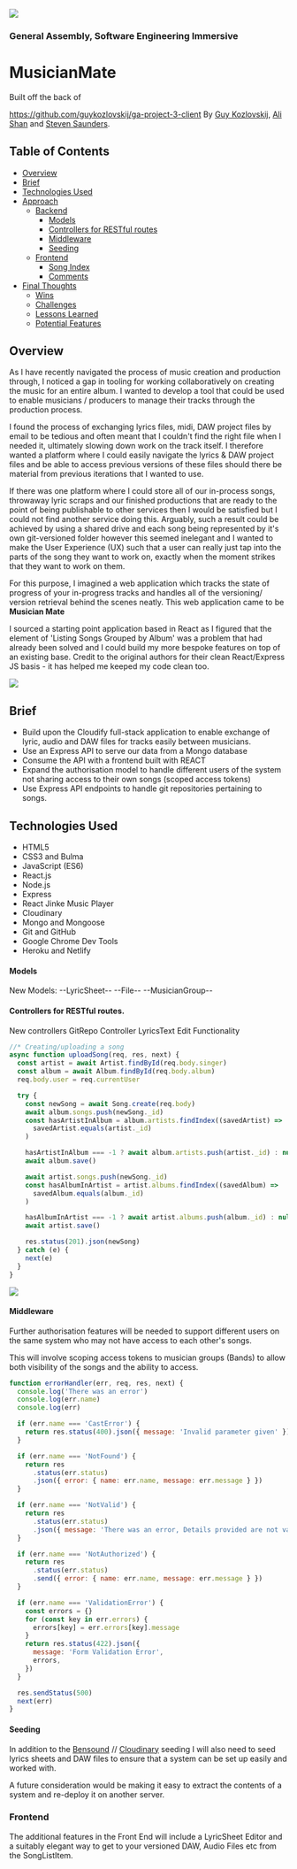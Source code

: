 ![](https://ga-dash.s3.amazonaws.com/production/assets/logo-9f88ae6c9c3871690e33280fcf557f33.png)

### General Assembly, Software Engineering Immersive

# MusicianMate

Built off the back of 

https://github.com/guykozlovskij/ga-project-3-client By [Guy Kozlovskij](https://github.com/guykozlovskij), [Ali Shan](https://github.com/Aliwebs) and [Steven Saunders](https://github.com/SuperSuperStore).

## Table of Contents

- [Overview](#overview)
- [Brief](#brief)
- [Technologies Used](#technologies)
- [Approach](#approach)
  - [Backend](#backend)
    - [Models](#models)
    - [Controllers for RESTful routes](#controllers)
    - [Middleware](#middleware)
    - [Seeding](#seeding)
  - [Frontend](#frontend)
    - [Song Index](#song-index)
    - [Comments](#comments)
- [Final Thoughts](#final-thoughts)
  - [Wins](#wins)
  - [Challenges](#challenges)
  - [Lessons Learned](#lessons-learned)
  - [Potential Features](#potential-features)

<a name="overview"></a>

## Overview

As I have recently navigated the process of music creation and production through, I noticed a gap in tooling for working collaboratively on creating the music for an entire album. I wanted to develop a tool that could be used to enable musicians / producers to manage their tracks through the production process.

I found the process of exchanging lyrics files, midi, DAW project files by email to be tedious and often meant that I couldn't find the right file when I needed it, ultimately slowing down work on the track itself. I therefore wanted a platform where I could easily navigate the lyrics & DAW project files and be able to access previous versions of these files should there be material from previous iterations that I wanted to use.

If there was one platform where I could store all of our in-process songs, throwaway lyric scraps and our finished productions that are ready to the point of being publishable to other services then I would be satisfied but I could not find another service doing this. Arguably, such a result could be achieved by using a shared drive and each song being represented by it's own git-versioned folder however this seemed inelegant and I wanted to make the User Experience (UX) such that a user can really just tap into the parts of the song they want to work on, exactly when the moment strikes that they want to work on them.

For this purpose, I imagined a web application which tracks the state of progress of your in-progress tracks and handles all of the versioning/ version retrieval behind the scenes neatly. This web application came to be **Musician Mate**

I sourced a starting point application based in React as I figured that the element of 'Listing Songs Grouped by Album' was a problem that had already been solved and I could build my more bespoke features on top of an existing base. Credit to the original authors for their clean React/Express JS basis - it has helped me keeped my code clean too.

![](/readme-img/tour.gif)

<a name="brief"></a>

## Brief

- Build upon the Cloudify full-stack application to enable exchange of lyric, audio and DAW files for tracks easily between musicians.
- Use an Express API to serve our data from a Mongo database
- Consume the API with a frontend built with REACT
- Expand the authorisation model to handle different users of the system not sharing access to their own songs (scoped access tokens)
- Use Express API endpoints to handle git repositories pertaining to songs.

<a name="technologies"></a>

## Technologies Used

- HTML5
- CSS3 and Bulma
- JavaScript (ES6)
- React.js
- Node.js
- Express
- React Jinke Music Player
- Cloudinary
- Mongo and Mongoose
- Git and GitHub
- Google Chrome Dev Tools
- Heroku and Netlify


<a name="models"></a>

#### Models

New Models:
--LyricSheet--
--File--
--MusicianGroup--


<a name="controllers"></a>

#### Controllers for RESTful routes.

New controllers
GitRepo Controller
LyricsText Edit Functionality

```js
//* Creating/uploading a song
async function uploadSong(req, res, next) {
  const artist = await Artist.findById(req.body.singer)
  const album = await Album.findById(req.body.album)
  req.body.user = req.currentUser

  try {
    const newSong = await Song.create(req.body)
    await album.songs.push(newSong._id)
    const hasArtistInAlbum = album.artists.findIndex((savedArtist) =>
      savedArtist.equals(artist._id)
    )

    hasArtistInAlbum === -1 ? await album.artists.push(artist._id) : null
    await album.save()

    await artist.songs.push(newSong._id)
    const hasAlbumInArtist = artist.albums.findIndex((savedAlbum) =>
      savedAlbum.equals(album._id)
    )

    hasAlbumInArtist === -1 ? await artist.albums.push(album._id) : null
    await artist.save()

    res.status(201).json(newSong)
  } catch (e) {
    next(e)
  }
}
```

![](/readme-img/song-create.png)

<a name="middleware"></a>

#### Middleware

Further authorisation features will be needed to support different users on the same system who may not have access to each other's songs.

This will involve scoping access tokens to musician groups (Bands) to allow both visibility of the songs and the ability to access.
```js
function errorHandler(err, req, res, next) {
  console.log('There was an error')
  console.log(err.name)
  console.log(err)

  if (err.name === 'CastError') {
    return res.status(400).json({ message: 'Invalid parameter given' })
  }

  if (err.name === 'NotFound') {
    return res
      .status(err.status)
      .json({ error: { name: err.name, message: err.message } })
  }

  if (err.name === 'NotValid') {
    return res
      .status(err.status)
      .json({ message: 'There was an error, Details provided are not valid' })
  }

  if (err.name === 'NotAuthorized') {
    return res
      .status(err.status)
      .send({ error: { name: err.name, message: err.message } })
  }

  if (err.name === 'ValidationError') {
    const errors = {}
    for (const key in err.errors) {
      errors[key] = err.errors[key].message
    }
    return res.status(422).json({
      message: 'Form Validation Error',
      errors,
    })
  }

  res.sendStatus(500)
  next(err)
}
```

<a name="seeding"></a>

#### Seeding

In addition to the [Bensound](https://www.bensound.com/) //  [Cloudinary](https://cloudinary.com/) seeding I will also need to seed lyrics sheets and DAW files to ensure that a system can be set up easily and worked with.

A future consideration would be making it easy to extract the contents of a system and re-deploy it on another server.


<a name="frontend"></a>

### Frontend

The additional features in the Front End will include a LyricSheet Editor and a suitably elegant way to get to your versioned DAW, Audio Files etc from the SongListItem.
